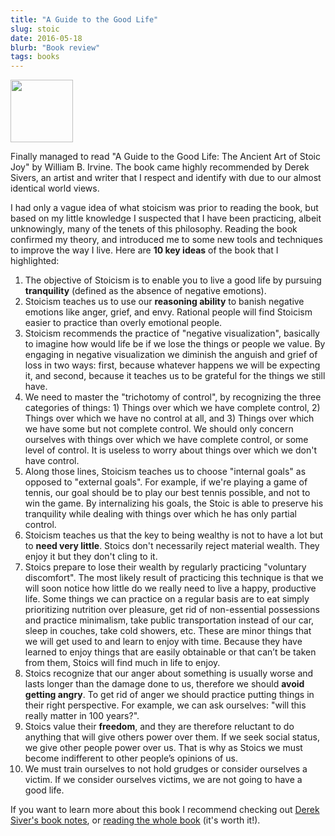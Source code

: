 ```yaml
---
title: "A Guide to the Good Life"
slug: stoic
date: 2016-05-18
blurb: "Book review"
tags: books
---
```


<img src="/img/stoic.jpg" width="100px">

Finally managed to read "A Guide to the Good Life: The Ancient Art of Stoic Joy" by William B. Irvine. The book came highly recommended by Derek Sivers, an artist and writer that I respect and identify with due to our almost identical world views. 

I had only a vague idea of what stoicism was prior to reading the book, but based on my little knowledge I suspected that I have been practicing, albeit unknowingly, many of the tenets of this philosophy. Reading the book confirmed my theory, and introduced me to some new tools and techniques to improve the way I live. Here are **10 key ideas** of the book that I highlighted:

1. The objective of Stoicism is to enable you to live a good life by pursuing **tranquility** (defined as the absence of negative emotions).
2. Stoicism teaches us to use our **reasoning ability** to banish negative emotions like anger, grief, and envy. Rational people will find Stoicism easier to practice than overly emotional people.
3. Stoicism recommends the practice of "negative visualization", basically to imagine how would life be if we lose the things or people we value. By engaging in negative visualization we diminish the anguish and grief of loss in two ways: first, because whatever happens we will be expecting it, and second, because it teaches us to be grateful for the things we still have.
4. We need to master the "trichotomy of control", by recognizing the three categories of things: 1) Things over which we have complete control, 2) Things over which we have no control at all, and 3) Things over which we have some but not complete control. We should only concern ourselves with things over which we have complete control, or some level of control. It is useless to worry about things over which we don't have control.
5. Along those lines, Stoicism teaches us to choose "internal goals" as opposed to "external goals". For example, if we're playing a game of tennis, our goal should be to play our best tennis possible, and not to win the game. By internalizing his goals, the Stoic is able to preserve his tranquility while dealing with things over which he has only partial control.
6. Stoicism teaches us that the key to being wealthy is not to have a lot but to **need very little**. Stoics don't necessarily reject material wealth. They enjoy it but they don't cling to it.
7. Stoics prepare to lose their wealth by regularly practicing "voluntary discomfort". The most likely result of practicing this technique is that we will soon notice how little do we really need to live a happy, productive life. Some things we can practice on a regular basis are to eat simply prioritizing nutrition over pleasure, get rid of non-essential possessions and practice minimalism, take public transportation instead of our car, sleep in couches, take cold showers, etc. These are minor things that we will get used to and learn to enjoy with time. Because they have learned to enjoy things that are easily obtainable or that can’t be taken from them, Stoics will find much in life to enjoy. 
8. Stoics recognize that our anger about something is usually worse and lasts longer than the damage done to us, therefore we should **avoid getting angry**. To get rid of anger we should practice putting things in their right perspective. For example, we can ask ourselves: "will this really matter in 100 years?".
9. Stoics value their **freedom**, and they are therefore reluctant to do anything that will give others power over them. If we seek social status, we give other people power over us. That is why as Stoics we must become indifferent to other people’s opinions of us. 
10. We must train ourselves to not hold grudges or consider ourselves a victim. If we consider ourselves victims, we are not going to have a good life. 

If you want to learn more about this book I recommend checking out [Derek Siver's book notes](https://sivers.org/book/StoicJoy), or [reading the whole book](https://www.amazon.com/dp/0195374614?tag=sivers-20) (it's worth it!).
